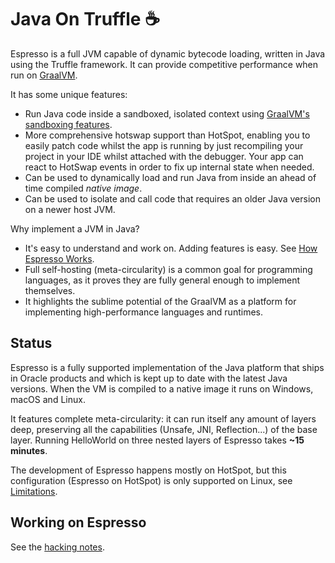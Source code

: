 # Java On Truffle :coffee:

Espresso is a full JVM capable of dynamic bytecode loading, written in Java using the Truffle framework. It can provide competitive performance when run on [GraalVM](https://github.com/oracle/graal).

It has some unique features:

- Run Java code inside a sandboxed, isolated context using [GraalVM's sandboxing features](https://www.graalvm.org/latest/security-guide/polyglot-sandbox/).
- More comprehensive hotswap support than HotSpot, enabling you to easily patch code whilst the app is running by just recompiling your project in your IDE whilst attached with the debugger. Your app can react to HotSwap events in order to fix up internal state when needed.
- Can be used to dynamically load and run Java from inside an ahead of time compiled _native image_.
- Can be used to isolate and call code that requires an older Java version on a newer host JVM. 

Why implement a JVM in Java?

- It's easy to understand and work on. Adding features is easy. See [How Espresso Works](docs/how-espresso-works.md).
- Full self-hosting (meta-circularity) is a common goal for programming languages, as it proves they are fully general enough to implement themselves.
- It highlights the sublime potential of the GraalVM as a platform for implementing high-performance languages and runtimes.

## Status

Espresso is a fully supported implementation of the Java platform that ships in Oracle products and which is kept up to date with the latest Java versions. When the VM is compiled to a native image it runs on Windows, macOS and Linux. 

It features complete meta-circularity: it can run itself any amount of layers deep, preserving all the capabilities (Unsafe, JNI, Reflection...) of the base layer. Running HelloWorld on three nested layers of Espresso takes **~15 minutes**.  

The development of Espresso happens mostly on HotSpot, but this configuration (Espresso on HotSpot) is only supported on Linux, see [Limitations](docs/hacking.md#limitations).

## Working on Espresso

See the [hacking notes](docs/hacking.md).
